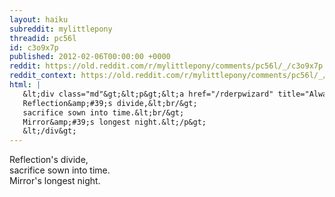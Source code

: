 ```yaml
---
layout: haiku
subreddit: mylittlepony
threadid: pc56l
id: c3o9x7p
published: 2012-02-06T00:00:00 +0000
reddit: https://old.reddit.com/r/mylittlepony/comments/pc56l/_/c3o9x7p
reddit_context: https://old.reddit.com/r/mylittlepony/comments/pc56l/_/c3o9x7p?context=3
html: |
   &lt;div class="md"&gt;&lt;p&gt;&lt;a href="/rderpwizard" title="Always Relevant / Blossom Destiny Preserved / Paper Bag Mother"&gt;&lt;/a&gt;
   Reflection&amp;#39;s divide,&lt;br/&gt;
   sacrifice sown into time.&lt;br/&gt;
   Mirror&amp;#39;s longest night.&lt;/p&gt;
   &lt;/div&gt;
---
```


[](/rderpwizard "Always Relevant / Blossom Destiny Preserved / Paper Bag Mother")
Reflection's divide,  
sacrifice sown into time.  
Mirror's longest night.